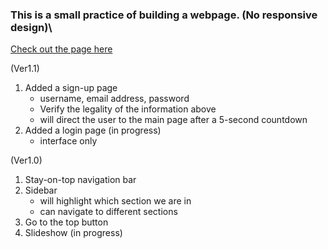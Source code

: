 ### This is a small practice of building a webpage. (No responsive design)\
[Check out the page here](https://udnwim.github.io/my-first-repository/)

(Ver1.1)
  1. Added a sign-up page
     - username, email address, password
     - Verify the legality of the information above
     - will direct the user to the main page after a 5-second countdown
  3. Added a login page (in progress)
     - interface only

(Ver1.0)
  1. Stay-on-top navigation bar
  2. Sidebar
     - will highlight which section we are in
     - can navigate to different sections
  4. Go to the top button
  5. Slideshow (in progress)
